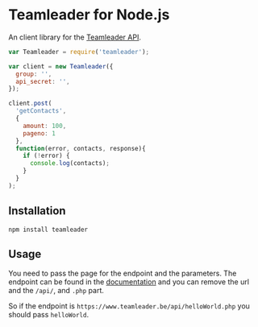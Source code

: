# Teamleader for Node.js

An client library for the [Teamleader API](http://apidocs.teamleader.be/).

```javascript
var Teamleader = require('teamleader');

var client = new Teamleader({
  group: '',
  api_secret: '',
});

client.post(
  'getContacts', 
  {
    amount: 100,
    pageno: 1
  },
  function(error, contacts, response){
    if (!error) {
      console.log(contacts);
    }
  }
);
```

## Installation

`npm install teamleader`

## Usage

You need to pass the page for the endpoint and the parameters. The endpoint can be found in the [documentation](http://apidocs.teamleader.be/)
and you can remove the url and the `/api/`, and `.php` part.

So if the endpoint is `https://www.teamleader.be/api/helloWorld.php` you should pass `helloWorld`.
